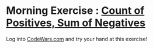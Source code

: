 # Morning Exercise : [Count of Positives, Sum of Negatives](https://www.codewars.com/kata/count-of-positives-slash-sum-of-negatives/train/javascript)

Log into [CodeWars.com](http://www.codewars.com) and try your hand at this exercise!
